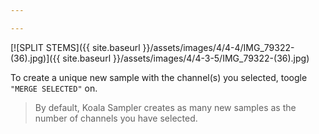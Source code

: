 ```yaml
---

---
```


[![SPLIT STEMS]({{ site.baseurl }}/assets/images/4/4-4/IMG_79322-(36).jpg)]({{
site.baseurl }}/assets/images/4/4-3-5/IMG_79322-(36).jpg)

To create a unique new sample with the channel(s) you selected, toogle `"MERGE SELECTED"` on.

> By default, Koala Sampler creates as many new samples as the number of channels you have selected.
